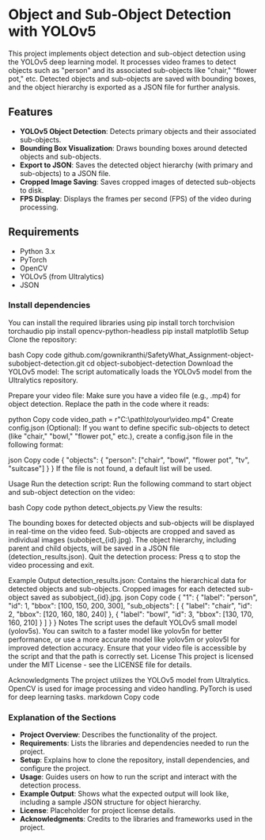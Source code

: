 # Object and Sub-Object Detection with YOLOv5

This project implements object detection and sub-object detection using the YOLOv5 deep learning model. It processes video frames to detect objects such as "person" and its associated sub-objects like "chair," "flower pot," etc. Detected objects and sub-objects are saved with bounding boxes, and the object hierarchy is exported as a JSON file for further analysis.

## Features

- **YOLOv5 Object Detection**: Detects primary objects and their associated sub-objects.
- **Bounding Box Visualization**: Draws bounding boxes around detected objects and sub-objects.
- **Export to JSON**: Saves the detected object hierarchy (with primary and sub-objects) to a JSON file.
- **Cropped Image Saving**: Saves cropped images of detected sub-objects to disk.
- **FPS Display**: Displays the frames per second (FPS) of the video during processing.

## Requirements

- Python 3.x
- PyTorch
- OpenCV
- YOLOv5 (from Ultralytics)
- JSON

### Install dependencies

You can install the required libraries using 
pip install torch torchvision torchaudio
pip install opencv-python-headless
pip install matplotlib
Setup
Clone the repository:

bash
Copy code
github.com/gownikranthi/SafetyWhat_Assignment-object-subobject-detection.git
cd object-subobject-detection
Download the YOLOv5 model: The script automatically loads the YOLOv5 model from the Ultralytics repository.

Prepare your video file: Make sure you have a video file (e.g., .mp4) for object detection. Replace the path in the code where it reads:

python
Copy code
video_path = r"C:\path\to\your\video.mp4"
Create config.json (Optional): If you want to define specific sub-objects to detect (like "chair," "bowl," "flower pot," etc.), create a config.json file in the following format:

json
Copy code
{
    "objects": {
        "person": ["chair", "bowl", "flower pot", "tv", "suitcase"]
    }
}
If the file is not found, a default list will be used.

Usage
Run the detection script: Run the following command to start object and sub-object detection on the video:

bash
Copy code
python detect_objects.py
View the results:

The bounding boxes for detected objects and sub-objects will be displayed in real-time on the video feed.
Sub-objects are cropped and saved as individual images (subobject_{id}.jpg).
The object hierarchy, including parent and child objects, will be saved in a JSON file (detection_results.json).
Quit the detection process: Press q to stop the video processing and exit.

Example Output
detection_results.json: Contains the hierarchical data for detected objects and sub-objects.
Cropped images for each detected sub-object saved as subobject_{id}.jpg.
json
Copy code
{
    "1": {
        "label": "person",
        "id": 1,
        "bbox": [100, 150, 200, 300],
        "sub_objects": [
            {
                "label": "chair",
                "id": 2,
                "bbox": [120, 160, 180, 240]
            },
            {
                "label": "bowl",
                "id": 3,
                "bbox": [130, 170, 160, 210]
            }
        ]
    }
}
Notes
The script uses the default YOLOv5 small model (yolov5s). You can switch to a faster model like yolov5n for better performance, or use a more accurate model like yolov5m or yolov5l for improved detection accuracy.
Ensure that your video file is accessible by the script and that the path is correctly set.
License
This project is licensed under the MIT License - see the LICENSE file for details.

Acknowledgments
The project utilizes the YOLOv5 model from Ultralytics.
OpenCV is used for image processing and video handling.
PyTorch is used for deep learning tasks.
markdown
Copy code

### Explanation of the Sections

- **Project Overview**: Describes the functionality of the project.
- **Requirements**: Lists the libraries and dependencies needed to run the project.
- **Setup**: Explains how to clone the repository, install dependencies, and configure the project.
- **Usage**: Guides users on how to run the script and interact with the detection process.
- **Example Output**: Shows what the expected output will look like, including a sample JSON structure for object hierarchy.
- **License**: Placeholder for project license details.
- **Acknowledgments**: Credits to the libraries and frameworks used in the project.
